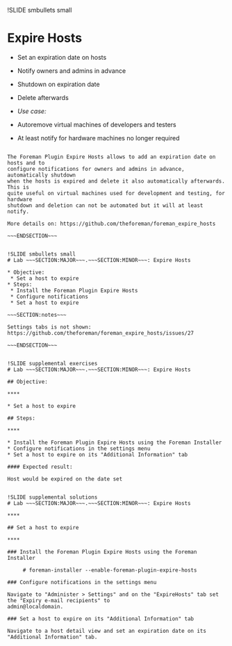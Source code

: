 !SLIDE smbullets small
# Expire Hosts

* Set an expiration date on hosts
 * Notify owners and admins in advance
 * Shutdown on expiration date
 * Delete afterwards

* _Use case:_ 
 * Autoremove virtual machines of developers and testers
 * At least notify for hardware machines no longer required

~~~SECTION:handouts~~~

The Foreman Plugin Expire Hosts allows to add an expiration date on hosts and to
configure notifications for owners and admins in advance, automatically shutdown
when the hosts is expired and delete it also automatically afterwards. This is
quite useful on virtual machines used for development and testing, for hardware
shutdown and deletion can not be automated but it will at least notify.

More details on: https://github.com/theforeman/foreman_expire_hosts

~~~ENDSECTION~~~


!SLIDE smbullets small
# Lab ~~~SECTION:MAJOR~~~.~~~SECTION:MINOR~~~: Expire Hosts

* Objective:
 * Set a host to expire
* Steps:
 * Install the Foreman Plugin Expire Hosts
 * Configure notifications
 * Set a host to expire

~~~SECTION:notes~~~

Settings tabs is not shown: https://github.com/theforeman/foreman_expire_hosts/issues/27

~~~ENDSECTION~~~


!SLIDE supplemental exercises
# Lab ~~~SECTION:MAJOR~~~.~~~SECTION:MINOR~~~: Expire Hosts

## Objective:

****

* Set a host to expire

## Steps:

****

* Install the Foreman Plugin Expire Hosts using the Foreman Installer
* Configure notifications in the settings menu
* Set a host to expire on its "Additional Information" tab

#### Expected result:

Host would be expired on the date set


!SLIDE supplemental solutions
# Lab ~~~SECTION:MAJOR~~~.~~~SECTION:MINOR~~~: Expire Hosts

****

## Set a host to expire

****

### Install the Foreman Plugin Expire Hosts using the Foreman Installer

     # foreman-installer --enable-foreman-plugin-expire-hosts

### Configure notifications in the settings menu

Navigate to "Administer > Settings" and on the "ExpireHosts" tab set the "Expiry e-mail recipients" to
admin@localdomain.

### Set a host to expire on its "Additional Information" tab

Navigate to a host detail view and set an expiration date on its "Additional Information" tab.
